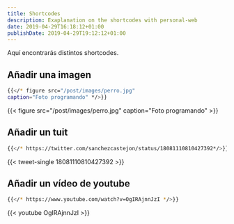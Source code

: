 ```yaml
---
title: Shortcodes
description: Exaplanation on the shortcodes with personal-web
date: 2019-04-29T16:18:12+01:00
publishDate: 2019-04-29T19:12:12+01:00
---
```


Aquí encontrarás distintos shortcodes.

<!--more-->

## Añadir una imagen
```bash
{{</* figure src="/post/images/perro.jpg" 
caption="Foto programando" */>}}
```


{{< figure src="/post/images/perro.jpg" caption="Foto programando" >}}



## Añadir un tuit
```bash
{{</* https://twitter.com/sanchezcastejon/status/18081110810427392*/>}}
```

{{< tweet-single 18081110810427392 >}}

## Añadir un vídeo de youtube
```bash
{{</* https://www.youtube.com/watch?v=OgIRAjnnJzI */>}}
```

{{< youtube OgIRAjnnJzI >}}


